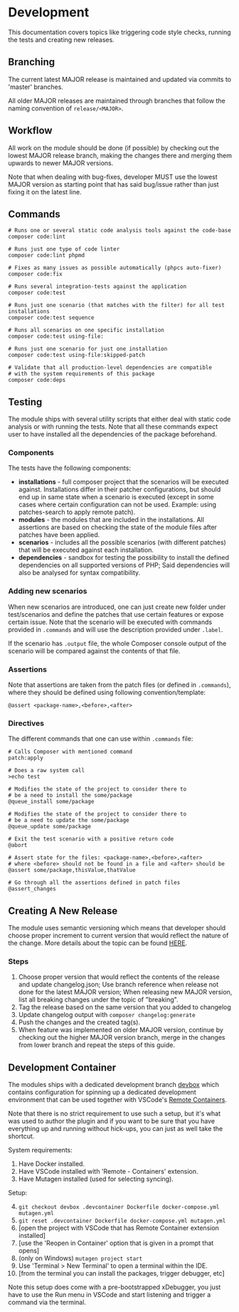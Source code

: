 # Development

This documentation covers topics like triggering code style checks, running the tests and creating new 
releases.  

## Branching

The current latest MAJOR release is maintained and updated via commits to 'master' branches. 

All older MAJOR releases are maintained through branches that follow the naming convention of `release/<MAJOR>`.

## Workflow

All work on the module should be done (if possible) by checking out the lowest MAJOR release branch,
making the changes there and merging them upwards to newer MAJOR versions. 

Note that when dealing with bug-fixes, developer MUST use the lowest MAJOR version as starting point that 
has said bug/issue rather than just fixing it on the latest line.

## Commands

```shell
# Runs one or several static code analysis tools against the code-base
composer code:lint

# Runs just one type of code linter
composer code:lint phpmd

# Fixes as many issues as possible automatically (phpcs auto-fixer)
composer code:fix

# Runs several integration-tests against the application
composer code:test

# Runs just one scenario (that matches with the filter) for all test installations
composer code:test sequence

# Runs all scenarios on one specific installation
composer code:test using-file:

# Runs just one scenario for just one installation
composer code:test using-file:skipped-patch

# Validate that all production-level dependencies are compatible 
# with the system requirements of this package 
composer code:deps
```

## Testing

The module ships with several utility scripts that either deal with static code analysis or with running 
the tests. Note that all these commands expect user to have installed all the dependencies of the package
beforehand.

### Components

The tests have the following components:

* **installations** - full composer project that the scenarios will be executed against. Installations differ in
  their patcher configurations, but should end up in same state when a scenario is executed (except in some
  cases where certain configuration can not be used. Example: using patches-search to apply remote patch).  
* **modules** - the modules that are included in the installations. All assertions are based on checking the
  state of the module files after patches have been applied.
* **scenarios** - includes all the possible scenarios (with different patches) that will be executed against 
  each installation.
* **dependencies** - sandbox for testing the possibility to install the defined dependencies on all supported
  versions of PHP; Said dependencies will also be analysed for syntax compatibility.

### Adding new scenarios

When new scenarios are introduced, one can just create new folder under test/scenarios and define the 
patches that use certain features or expose certain issue. Note that the scenario will be executed with
commands provided in `.commands` and will use the description provided under `.label`.

If the scenario has `.output` file, the whole Composer console output of the scenario will be compared 
against the contents of that file. 

### Assertions

Note that assertions are taken from the patch files (or defined in `.commands`), where they should be defined 
using following convention/template:

```
@assert <package-name>,<before>,<after>
```

### Directives

The different commands that one can use within `.commands` file:

```shell
# Calls Composer with mentioned command
patch:apply

# Does a raw system call
>echo test

# Modifies the state of the project to consider there to
# be a need to install the some/package
@queue_install some/package

# Modifies the state of the project to consider there to
# be a need to update the some/package
@queue_update some/package

# Exit the test scenario with a positive return code
@abort

# Assert state for the files: <package-name>,<before>,<after>
# where <before> should not be found in a file and <after> should be
@assert some/package,thisValue,thatValue

# Go through all the assertions defined in patch files
@assert_changes
```

## Creating A New Release

The module uses semantic versioning which means that developer should choose proper increment to current
version that would reflect the nature of the change. More details about the topic can be found [HERE](https://semver.org).

### Steps

1. Choose proper version that would reflect the contents of the release and update changelog.json; Use branch 
   reference when release not done for the latest MAJOR version; When releasing new MAJOR version, list all
   breaking changes under the topic of "breaking".
2. Tag the release based on the same version that you added to changelog
3. Update changelog output with `composer changelog:generate`
4. Push the changes and the created tag(s).
5. When feature was implemented on older MAJOR version, continue by checking out the higher MAJOR version 
   branch, merge in the changes from lower branch and repeat the steps of this guide.   

## Development Container

The modules ships with a dedicated development branch [devbox](https://github.com/vaimo/composer-changelogs/tree/devbox) 
which contains configuration for spinning up a dedicated development environment that can be used together 
with VSCode's [Remote Containers](https://code.visualstudio.com/docs/remote/containers).

Note that there is no strict requirement to use such a setup, but it's what was used to author the plugin
and if you want to be sure that you have everything up and running without hick-ups, you can just as well
take the shortcut.

System requirements:

1. Have Docker installed.
2. Have VSCode installed with 'Remote - Containers' extension.
3. Have Mutagen installed (used for selecting syncing).

Setup:

4. `git checkout devbox .devcontainer Dockerfile docker-compose.yml mutagen.yml`
5. `git reset .devcontainer Dockerfile docker-compose.yml mutagen.yml`
6. [open the project with VSCode that has Remote Container extension installed]
7. [use the 'Reopen in Container' option that is given in a prompt that opens]
8. (only on Windows) `mutagen project start`
9. Use 'Terminal > New Terminal' to open a terminal within the IDE.
10. [from the terminal you can install the packages, trigger debugger, etc]

Note this setup does come with a pre-bootstrapped xDebugger, you just have to use the Run menu 
in VSCode and start listening and trigger a command via the terminal.
